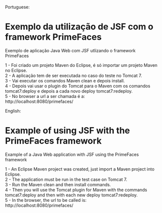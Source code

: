 Portuguese: 
# Exemplo da utilização de JSF com o framework PrimeFaces

Exemplo de aplicação Java Web com JSF utlizando o framework PrimeFaces

1 - Foi criado um projeto Maven do Eclipse, é só importar um projeto Maven no Eclipse.    
2 - A aplicação tem de ser executada no caso do teste no Tomcat 7.  
3 - Vai executar os comandos Maven clean e depois install.    
4 - Depois vai usar o plugin do Tomcat para o Maven com os comandos   
    tomcat7:deploy e depois a cada novo deploy tomcat7:redeploy.          
5 - No browser a url a ser chamada é a:   
    http://localhost:8080/primefaces/



English:
# Example of using JSF with the PrimeFaces framework

Example of a Java Web application with JSF using the PrimeFaces framework

1 - An Eclipse Maven project was created, just import a Maven project into Eclipse.  
2 - The application must be run in the test case on Tomcat 7.  
3 - Run the Maven clean and then install commands.   
4 - Then you will use the Tomcat plugin for Maven with the commands  
    tomcat7:deploy and then with each new deploy tomcat7:redeploy.      
5 - In the browser, the url to be called is:  
    http://localhost:8080/primefaces/    
